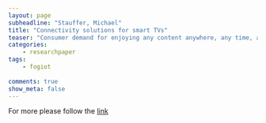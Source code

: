 ```yaml
---
layout: page
subheadline: "Stauffer, Michael"
title: "Connectivity solutions for smart TVs"
teaser: "Consumer demand for enjoying any content anywhere, any time, and on any device is driving the need for reliable connectivity between content sources and consumption devices inside the home. A key content consumption device in the home is the TV. In this paper, we describe the connectivity challenges associated with Smart TVs to ensure a positive user experience and present some solutions that achieve these requirements. We also describe how the TV can incorporate the latest networking technologies to enable new types of user experiences."
categories:
    - researchpaper  
tags:
    - fogiot
      
comments: true
show_meta: false
---
```




For more please follow the [link](http://ieeexplore.ieee.org/xpls/abs_all.jsp?arnumber=6336482)